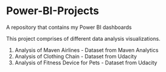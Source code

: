# Power-BI-Projects
A repository that contains my Power BI dashboards

This project comprises of different data analysis visualizations.


1. Analysis of Maven Airlines - Dataset from Maven Analytics
2. Analysis of Clothing Chain - Dataset from Udacity
3. Analysis of Fitness Device for Pets - Dataset from Udacity
